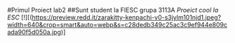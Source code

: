  #Primul Proiect lab2
 ##Sunt student la FIESC grupa 3113A 
 *Proeict cool la ESC*
[!][(https://preview.redd.it/zarakitty-kenpachi-v0-s3jylm101njd1.jpeg?width=640&crop=smart&auto=webp&s=c28dedb349c25ac3c9ef944e809cada90f5d050a.jpg)]
